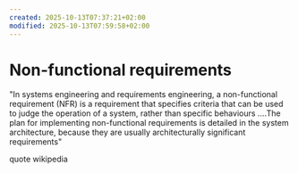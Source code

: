 ```yaml
---
created: 2025-10-13T07:37:21+02:00
modified: 2025-10-13T07:59:58+02:00
---
```


# Non-functional requirements

"In systems engineering and requirements engineering, a non-functional requirement (NFR) is a requirement that specifies criteria that can be used to judge the operation of a system, rather than specific behaviours
....The plan for implementing non-functional requirements is detailed in the system architecture, because they are usually architecturally significant requirements"

quote wikipedia

